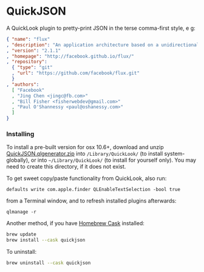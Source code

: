 QuickJSON
=========

A QuickLook plugin to pretty-print JSON in the terse comma-first style, e g:

```json
{ "name": "flux"
, "description": "An application architecture based on a unidirectional data flow"
, "version": "2.1.1"
, "homepage": "http://facebook.github.io/flux/"
, "repository":
  { "type": "git"
  , "url": "https://github.com/facebook/flux.git"
  }
, "authors":
  [ "Facebook"
  , "Jing Chen <jingc@fb.com>"
  , "Bill Fisher <fisherwebdev@gmail.com>"
  , "Paul O'Shannessy <paul@oshanessy.com>"
  ]
}
```

### Installing

To install a pre-built version for osx 10.6+,
download and unzip
[QuickJSON.qlgenerator.zip](https://github.com/downloads/johan/QuickJSON/QuickJSON.qlgenerator.zip)
into `/Library/QuickLook/` (to install system-globally),
or into `~/Library/QuickLook/` (to install for yourself only).
You may need to create this directory, if it does not exist.

To get sweet copy/paste functionality from QuickLook, also run:

    defaults write com.apple.finder QLEnableTextSelection -bool true

from a Terminal window,
and to refresh installed plugins afterwards:

    qlmanage -r

Another method, if you have [Homebrew Cask](http://caskroom.io/) installed:

```sh
brew update
brew install --cask quickjson
```

To uninstall:

```sh
brew uninstall --cask quickjson
```
